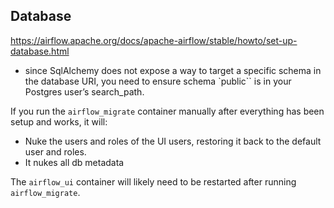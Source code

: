 ## Database

https://airflow.apache.org/docs/apache-airflow/stable/howto/set-up-database.html

- since SqlAlchemy does not expose a way to target a specific schema in the database URI, you need to ensure schema `public`` is in your Postgres user’s search_path.

If you run the `airflow_migrate` container manually after everything has been setup and works, it will:

- Nuke the users and roles of the UI users, restoring it back to the default user and roles.
- It nukes all db metadata

The `airflow_ui` container will likely need to be restarted after running `airflow_migrate`.
